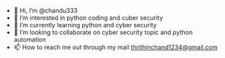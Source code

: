 - 👋 Hi, I’m @chandu333
- 👀 I’m interested in python coding and cuber security
- 🌱 I’m currently learning python and cyber security
- 💞️ I’m looking to collaborate on cyber security topic and python automation
- 📫 How to reach me out through my mail thrithinchand1234@gmail.com

<!---
chandu333/chandu333 is a ✨ special ✨ repository because its `README.md` (this file) appears on your GitHub profile.
You can click the Preview link to take a look at your changes.
--->
